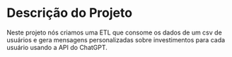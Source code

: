 # Descrição do Projeto

Neste projeto nós criamos uma ETL que consome os dados de um csv de usuários e gera mensagens personalizadas sobre investimentos para cada usuário usando a API do ChatGPT.

